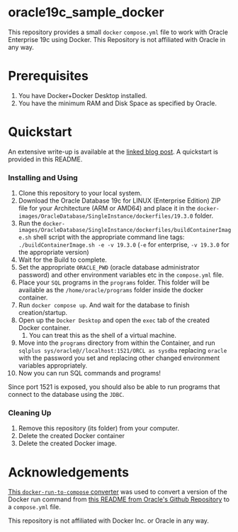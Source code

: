 # oracle19c_sample_docker

This repository provides a small `docker` `compose.yml` file to work with Oracle Enterprise 19c using Docker. This Repository is not affiliated with Oracle in any way.

# Prerequisites
1) You have Docker+Docker Desktop installed.
2) You have the minimum RAM and Disk Space as specified by Oracle.


# Quickstart

An extensive write-up is available at the [linked blog post](https://aathish04.github.io/posts/Docker-OracleDB). A quickstart is provided in this README.

### Installing and Using

1) Clone this repository to your local system.
2) Download the Oracle Database 19c for LINUX (Enterprise Edition) ZIP file for your Architecture (ARM or AMD64) and place it in the `docker-images/OracleDatabase/SingleInstance/dockerfiles/19.3.0` folder.
3) Run the `docker-images/OracleDatabase/SingleInstance/dockerfiles/buildContainerImage.sh` shell script with the appropriate command line tags: `./buildContainerImage.sh -e -v 19.3.0` (`-e` for `e`nterprise, `-v 19.3.0` for the appropriate version)
4) Wait for the Build to complete.
5) Set the appropriate `ORACLE_PWD` (oracle database administrator password) and other environment variables etc in the `compose.yml` file.
6) Place your `SQL` programs in the `programs` folder. This folder will be available as the `/home/oracle/programs` folder inside the docker container.
7) Run `docker compose up`. And wait for the database to finish creation/startup.
8) Open up the `Docker Desktop` and open the `exec` tab of the created Docker container.
   1) You can treat this as the shell of a virtual machine.
9) Move into the `programs` directory from within the Container, and run `sqlplus sys/oracle@//localhost:1521/ORCL as sysdba` replacing `oracle` with the password you set and replacing other changed environment variables appropriately.
10) Now you can run SQL commands and programs!

Since port 1521 is exposed, you should also be able to run programs that connect to the database using the `JDBC`.

### Cleaning Up
1) Remove this repository (its folder) from your computer.
2) Delete the created Docker container
3) Delete the created Docker image.

# Acknowledgements

[This `docker-run-to-compose` converter](https://8gwifi.org/dc1.jsp) was used to convert a version of the Docker run command from [this README from Oracle's Github Repository](https://github.com/oracle/docker-images/blob/main/OracleDatabase/SingleInstance/README.md) to a `compose.yml` file.

This repository is not affiliated with Docker Inc. or Oracle in any way.